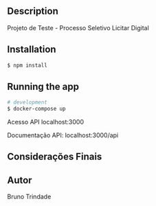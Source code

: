 ## Description

Projeto de Teste - Processo Seletivo Licitar Digital

## Installation

```bash
$ npm install
```

## Running the app

```bash
# development
$ docker-compose up
```
Acesso API
localhost:3000

Documentação API: 
localhost:3000/api

## Considerações Finais


## Autor

Bruno Trindade
